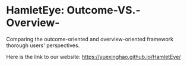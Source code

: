 # HamletEye: Outcome-VS.-Overview-
Comparing the outcome-oriented and overview-oriented framework thorough users' perspectives.  

Here is the link to our website:
https://yuexinghao.github.io/HamletEye/
